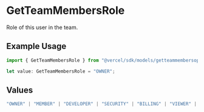 # GetTeamMembersRole

Role of this user in the team.

## Example Usage

```typescript
import { GetTeamMembersRole } from "@vercel/sdk/models/getteammembersop.js";

let value: GetTeamMembersRole = "OWNER";
```

## Values

```typescript
"OWNER" | "MEMBER" | "DEVELOPER" | "SECURITY" | "BILLING" | "VIEWER" | "VIEWER_FOR_PLUS" | "CONTRIBUTOR"
```